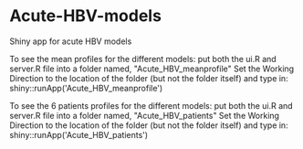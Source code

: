 # Acute-HBV-models
Shiny app for acute HBV models

To see the mean profiles for the different models: put both the ui.R and server.R file into a folder named, "Acute_HBV_meanprofile" Set the Working Direction to the location of the folder (but not the folder itself) and type in: shiny::runApp('Acute_HBV_meanprofile')

To see the 6 patients profiles for the different models: put both the ui.R and server.R file into a folder named, "Acute_HBV_patients" Set the Working Direction to the location of the folder (but not the folder itself) and type in: shiny::runApp('Acute_HBV_patients')
